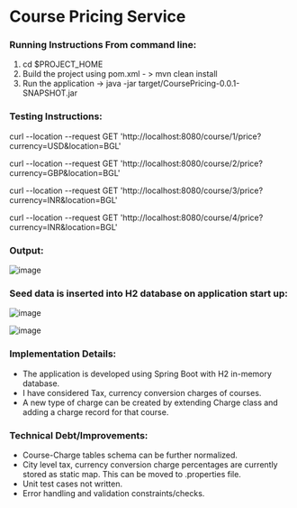 # Course Pricing Service

### Running Instructions From command line:

1. cd $PROJECT_HOME
2. Build the project using pom.xml - > mvn clean install
3. Run the application -> java -jar target/CoursePricing-0.0.1-SNAPSHOT.jar

### Testing Instructions:

curl --location --request GET 'http://localhost:8080/course/1/price?currency=USD&location=BGL'

curl --location --request GET 'http://localhost:8080/course/2/price?currency=GBP&location=BGL'

curl --location --request GET 'http://localhost:8080/course/3/price?currency=INR&location=BGL'

curl --location --request GET 'http://localhost:8080/course/4/price?currency=INR&location=BGL'

### Output:

![image](https://user-images.githubusercontent.com/6975882/116449965-5fb26200-a878-11eb-86f5-0283374d1136.png)

### Seed data is inserted into H2 database on application start up:

![image](https://user-images.githubusercontent.com/6975882/116446708-d8afba80-a874-11eb-8f0d-0ea3cff3fb34.png)

![image](https://user-images.githubusercontent.com/6975882/116446801-f2e99880-a874-11eb-991d-2bcc091d691c.png)

### Implementation Details:
* The application is developed using Spring Boot with H2 in-memory database.
* I have considered Tax, currency conversion charges of courses.
* A new type of charge can be created by extending Charge class and adding a charge record for that course.

### Technical Debt/Improvements:
* Course-Charge tables schema can be further normalized.
* City level tax, currency conversion charge percentages are currently stored as static map. This can be moved to .properties file.
* Unit test cases not written.
* Error handling and validation constraints/checks.
